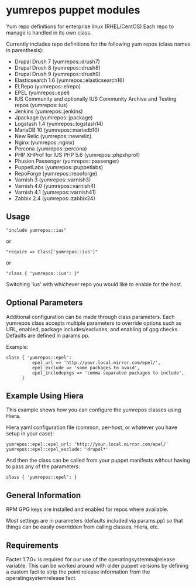 yumrepos puppet modules
=======================

Yum repo definitions for enterprise linux (RHEL/CentOS)
Each repo to manage is handled in its own class.

Currently includes repo definitions for the following yum repos (class names in parenthesis):
* Drupal Drush 7 (yumrepos::drush7)
* Drupal Drush 8 (yumrepos::drush8)
* Drupal Drush 9 (yumrepos::drush9)
* Elasticsearch 1.6 (yumrepos::elasticsearch16)
* ELRepo (yumrepos::elrepo)
* EPEL (yumrepos::epel)
* IUS Community and optionally IUS Community Archive and Testing repos (yumrepos::ius)
* Jenkins (yumrepos::jenkins)
* Jpackage (yumrepos::jpackage)
* Logstash 1.4 (yumrepos::logstash14)
* MariaDB 10 (yumrepos::mariadb10)
* New Relic (yumrepos::newrelic)
* Nginx (yumrepos::nginx)
* Percona (yumrepos::percona)
* PHP XHProf for IUS PHP 5.6 (yumrepos::phpxhprof)
* Phusion Passenger (yumrepos::passenger)
* PuppetLabs (yumrepos::puppetlabs)
* RepoForge (yumrepos::repoforge)
* Varnish 3 (yumrepos::varnish3)
* Varnish 4.0 (yumrepos::varnish4)
* Varnish 4.1 (yumrepos::varnish41)
* Zabbix 2.4 (yumrepos::zabbix24)

Usage
-----
```
"include yumrepos::ius"
```

or
```
"require => Class['yumrepos::ius']"
```

or
```
"class { 'yumrepos::ius': }"
```

Switching 'ius' with whichever repo you would like to enable for the host.


Optional Parameters
-------------------
Additional configuration can be made through class parameters. Each yumrepos class
accepts multiple parameters to override options such as URL, enabled, package includes/excludes,
and enabling of gpg checks. Defaults are defined in params.pp.

Example:
```
class { 'yumrepos::epel':
          epel_url => 'http://your.local.mirror.com/epel/',
          epel_exclude => 'some packages to avoid',
          epel_includepkgs => 'comma-separated packages to include',
      }
```

Example Using Hiera
-------------------
This example shows how you can configure the yumrepos classes using Hiera.

Hiera yaml configuration file (common, per-host, or whatever you have setup in your case):
```
yumrepos::epel::epel_url: 'http://your.local.mirror.com/epel/'
yumrepos::epel::epel_exclude: 'drupal*'
```

And then the class can be called from your puppet manifests without having to pass any of the parameters:
```
class { 'yumrepos::epel': }
```

General Information
-------------------
RPM GPG keys are installed and enabled for repos where available.

Most settings are in parameters (defaults included via params.pp) so that things
can be easily overridden from calling classes, Hiera, etc.


Requirements
------------
Facter 1.7.0+ is required for our use of the operatingsystemmajrelease
variable. This can be worked around with older puppet versions by defining a custom fact
to strip the point release information from the operatingsystemrelease fact.
